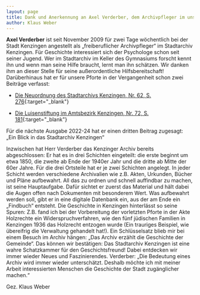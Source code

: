 ```yaml
---
layout: page
title: Dank und Anerkennung an Axel Verderber, dem Archivpfleger im unserem Stadtarchiv im Rahmen der Mitgliederversammlung am 25.09.20
author: Klaus Weber
---
```


**Axel Verderber** ist seit November 2009 für zwei Tage wöchentlich bei der Stadt Kenzingen angestellt als „freiberuflicher Archivpfleger“ im Stadtarchiv Kenzingen. Für Geschichte interessiert sich der Psychologe schon seit seiner Jugend. Wer im Stadtarchiv im Keller des Gymnasiums forscht kennt ihn und wenn man seine Hilfe braucht, lernt man ihn schätzen. Wir danken ihm an dieser Stelle für seine außerordentliche Hilfsbereitschaft! Darüberhinaus hat er für unsere Pforte in der Vergangenheit schon zwei Beiträge verfasst:

- [Die Neuordnung des Stadtarchivs Kenzingen, Nr. 62, S. 276](http://dl.ub.uni-freiburg.de/diglit/pforte-2013-32-33/0277?sid=a18993769a58215f410005fba5838099){:target="_blank"}

- [Die Luisenstiftung im Amtsbezirk Kenzingen, Nr. 72, S. 181](http://dl.ub.uni-freiburg.de/diglit/pforte-2018-37-38/0183?sid=6ab8689f9cc631b7eb29c1ff89032906){:target="_blank"}


Für die nächste Ausgabe 2022-24 hat er einen dritten Beitrag zugesagt: „Ein Blick in das Stadtarchiv Kenzingen“

Inzwischen hat Herr Verderber das Kenzinger Archiv bereits abgeschlossen: Er hat es in drei Schichten eingeteilt: die erste beginnt um etwa 1850, die zweite ab Ende der 1940er Jahr und die dritte ab Mitte der 60er Jahre. Für die drei Ortsteile hat er je zwei Schichten angelegt. In jeder Schicht werden verschiedene Archivalien wie z.B. Akten, Urkunden, Bücher und Pläne aufbewahrt. All das zu ordnen und schnell auffindbar zu machen, ist seine Hauptaufgabe. Dafür sichtet er zuerst das Material und hält dabei die Augen offen nach Dokumenten mit besonderem Wert. Was aufbewahrt werden soll, gibt er in eine digitale Datenbank ein, aus der am Ende ein „Findbuch“ entsteht.
Die Geschichte in Kenzingen hinterlässt so seine Spuren: Z.B. fand ich bei der Vorbereitung der vorletzten Pforte in der Akte Holzrechte ein Widerspruchverfahren, wie den fünf jüdischen Familien in Kenzingen 1936 das Holzrecht entzogen wurde (Ein trauriges Beispiel, wie übereifrig die Verwaltung  gehandelt hat!).
Ein Schlüsselsatz blieb mir bei einem Besuch im Archiv hängen: „Das Archiv erzählt die Geschichte der Gemeinde“. Das können wir bestätigen: Das Stadtarchiv Kenzingen ist eine wahre Schatzkammer für den Geschichtsfreund! Dabei entdecken wir immer wieder Neues und Faszinierendes. Verderber: „Die Bedeutung eines Archiv wird immer wieder unterschätzt. Deshalb möchte ich mit meiner Arbeit interessierten Menschen die Geschichte der Stadt zugänglicher machen.“

Gez.
Klaus Weber
